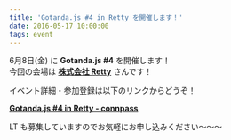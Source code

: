 ```yaml
---
title: 'Gotanda.js #4 in Retty を開催します！'
date: 2016-05-17 10:00:00
tags: event
---
```


6月8日(金) に **Gotanda.js #4** を開催します！  
今回の会場は [**株式会社 Retty**](https://retty.me/) さんです！

イベント詳細・参加登録は以下のリンクからどうぞ！

**[Gotanda.js #4 in Retty - connpass](http://gotandajs.connpass.com/event/30961/)**

LT も募集していますのでお気軽にお申し込みください〜〜〜
